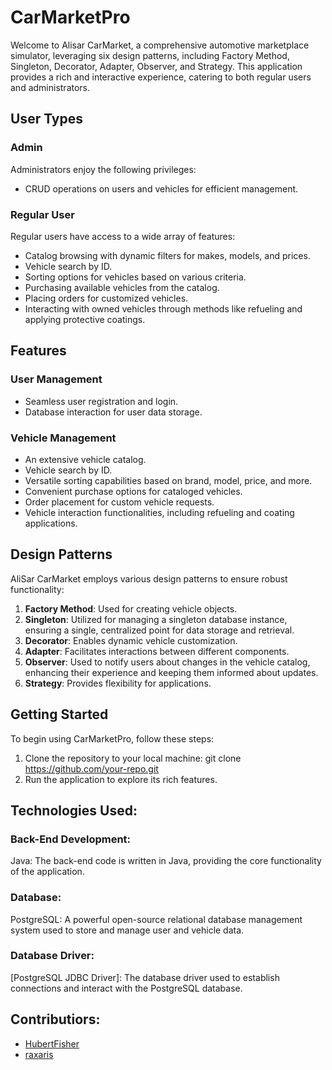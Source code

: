 # CarMarketPro

Welcome to Alisar CarMarket, a comprehensive automotive marketplace simulator, leveraging six design patterns, including Factory Method, Singleton, Decorator, Adapter, Observer, and Strategy. This application provides a rich and interactive experience, catering to both regular users and administrators.

## User Types

### Admin
Administrators enjoy the following privileges:
- CRUD operations on users and vehicles for efficient management.

### Regular User
Regular users have access to a wide array of features:
- Catalog browsing with dynamic filters for makes, models, and prices.
- Vehicle search by ID.
- Sorting options for vehicles based on various criteria.
- Purchasing available vehicles from the catalog.
- Placing orders for customized vehicles.
- Interacting with owned vehicles through methods like refueling and applying protective coatings.

## Features

### User Management
- Seamless user registration and login.
- Database interaction for user data storage.

### Vehicle Management
- An extensive vehicle catalog.
- Vehicle search by ID.
- Versatile sorting capabilities based on brand, model, price, and more.
- Convenient purchase options for cataloged vehicles.
- Order placement for custom vehicle requests.
- Vehicle interaction functionalities, including refueling and coating applications.

## Design Patterns

AliSar CarMarket employs various design patterns to ensure robust functionality:

1. **Factory Method**: Used for creating vehicle objects.
2. **Singleton**: Utilized for managing a singleton database instance, ensuring a single, centralized point for data storage and retrieval.
3. **Decorator**: Enables dynamic vehicle customization.
4. **Adapter**: Facilitates interactions between different components.
5. **Observer**: Used to notify users about changes in the vehicle catalog, enhancing their experience and keeping them informed about updates.
6. **Strategy**: Provides flexibility for applications.

## Getting Started

To begin using CarMarketPro, follow these steps: 

1. Clone the repository to your local machine: git clone https://github.com/your-repo.git
2. Run the application to explore its rich features.

## Technologies Used:
### Back-End Development:
Java: The back-end code is written in Java, providing the core functionality of the application.

### Database:
PostgreSQL: A powerful open-source relational database management system used to store and manage user and vehicle data.

### Database Driver:
[PostgreSQL JDBC Driver]: The database driver  used to establish connections and interact with the PostgreSQL database.

## Contributiors:
- [HubertFisher](https://github.com/HubertFisher)
- [raxaris](https://github.com/raxaris)
